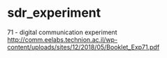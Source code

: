 # sdr_experiment
71 - digital communication experiment
http://comm.eelabs.technion.ac.il/wp-content/uploads/sites/12/2018/05/Booklet_Exp71.pdf
